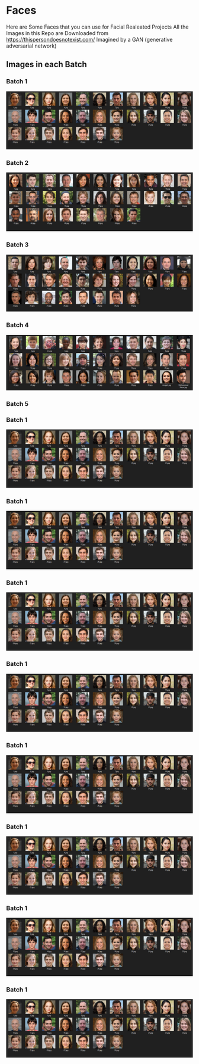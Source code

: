 # Faces

Here are Some Faces that you can use for Facial Realeated Projects
All the Images in this Repo are Downloaded from https://thispersondoesnotexist.com/ Imagined by a GAN (generative adversarial network)

## Images in each Batch

### Batch 1
![Batch1](https://github.com/aash-gates/Faces/blob/main/Under%20the%20hood/Batch%201.png?raw=true) 

### Batch 2
![Batch1](https://github.com/aash-gates/Faces/blob/bfb67c86736dbaeaddcc74294e4391194e2a77a1/Under%20the%20hood/Batch%202.png?raw=true) 

### Batch 3
![Batch1](https://github.com/aash-gates/Faces/blob/a8f0f9b1408a8e5c6a44544c7dc86a58c8039131/Under%20the%20hood/Batch%203.png?raw=true) 

### Batch 4
![Batch1](https://github.com/aash-gates/Faces/blob/a8f0f9b1408a8e5c6a44544c7dc86a58c8039131/Under%20the%20hood/Batch%204.png?raw=true) 

### Batch 5

### Batch 1
![Batch1](https://github.com/aash-gates/Faces/blob/main/Under%20the%20hood/Batch%201.png?raw=true) 

### Batch 1
![Batch1](https://github.com/aash-gates/Faces/blob/main/Under%20the%20hood/Batch%201.png?raw=true) 

### Batch 1
![Batch1](https://github.com/aash-gates/Faces/blob/main/Under%20the%20hood/Batch%201.png?raw=true) 

### Batch 1
![Batch1](https://github.com/aash-gates/Faces/blob/main/Under%20the%20hood/Batch%201.png?raw=true) 

### Batch 1
![Batch1](https://github.com/aash-gates/Faces/blob/main/Under%20the%20hood/Batch%201.png?raw=true) 

### Batch 1
![Batch1](https://github.com/aash-gates/Faces/blob/main/Under%20the%20hood/Batch%201.png?raw=true) 

### Batch 1
![Batch1](https://github.com/aash-gates/Faces/blob/main/Under%20the%20hood/Batch%201.png?raw=true) 

### Batch 1
![Batch1](https://github.com/aash-gates/Faces/blob/main/Under%20the%20hood/Batch%201.png?raw=true) 


